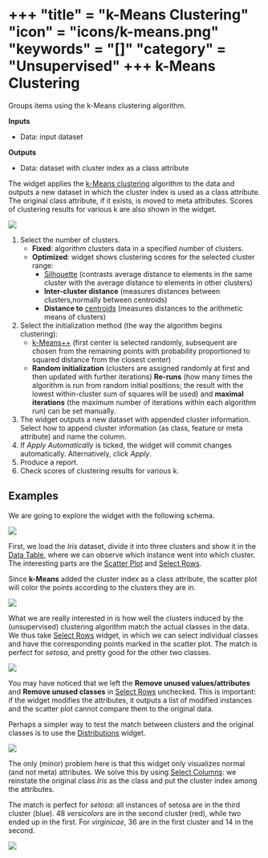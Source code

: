+++
"title" = "k-Means Clustering"
"icon" = "icons/k-means.png"
"keywords" = "[]"
"category" = "Unsupervised"
+++
k-Means Clustering
==================

Groups items using the k-Means clustering algorithm.

**Inputs**

- Data: input dataset

**Outputs**

- Data: dataset with cluster index as a class attribute

The widget applies the [k-Means clustering](https://en.wikipedia.org/wiki/K-means_clustering) algorithm to the data and outputs a new dataset in which the cluster index is used as a class attribute. The original class attribute, if it exists, is moved to meta attributes. Scores of clustering results for various k are also shown in the widget.

![](/images/kMeans-stamped.png)

1. Select the number of clusters.
   - **Fixed**: algorithm clusters data in a specified number of clusters.
   - **Optimized**: widget shows clustering scores for the selected cluster range:
     - [Silhouette](https://en.wikipedia.org/wiki/Silhouette_\(clustering\)) (contrasts average distance to elements in the same cluster with the average distance to elements in other clusters)
     - **Inter-cluster distance** (measures distances between clusters,normally between centroids)
     - **Distance to** [centroids](https://en.wikipedia.org/wiki/Centroid) (measures distances to the arithmetic means of clusters)
2. Select the initialization method (the way the algorithm begins clustering):
   - [k-Means++](https://en.wikipedia.org/wiki/K-means%2B%2B) (first center is selected randomly, subsequent are chosen from the remaining points with probability proportioned to squared distance from the closest center)
   - **Random initialization** (clusters are assigned randomly at first and then updated with further iterations)
  **Re-runs** (how many times the algorithm is run from random initial positions; the result with the lowest within-cluster sum of squares will be used) and **maximal iterations** (the maximum number of iterations within each algorithm run) can be set manually.
3. The widget outputs a new dataset with appended cluster information. Select how to append cluster information (as class, feature or meta attribute) and name the column.
4. If *Apply Automatically* is ticked, the widget will commit changes automatically. Alternatively, click *Apply*.
5. Produce a report.
6. Check scores of clustering results for various k.

Examples
--------

We are going to explore the widget with the following schema.

![](/images/K-MeansClustering-Schema.png)

First, we load the *Iris* dataset, divide it into three clusters and show it in the [Data Table](../data/datatable.md), where we can observe which instance went into which cluster. The interesting parts are the [Scatter Plot](../visualize/scatterplot.md) and [Select Rows](../data/selectrows.md).

Since **k-Means** added the cluster index as a class attribute, the scatter plot will color the points according to the clusters they are in.

![](/images/kMeans-Scatterplot.png)

What we are really interested in is how well the clusters induced by the (unsupervised) clustering algorithm match the actual classes in the data. We thus take [Select Rows](../data/selectrows.md) widget, in which we can select individual classes and have the corresponding points marked in the scatter plot. The match is perfect for *setosa*, and pretty good for the other two classes.

![](/images/K-MeansClustering-Example.png)

You may have noticed that we left the **Remove unused values/attributes** and **Remove unused classes** in [Select Rows](../data/selectrows.md) unchecked. This is important: if the widget modifies the attributes, it outputs a list of modified instances and the scatter plot cannot compare them to the original data.

Perhaps a simpler way to test the match between clusters and the original classes is to use the [Distributions](../visualize/distributions.md) widget.

![](/images/K-MeansClustering-Schema2.png)

The only (minor) problem here is that this widget only visualizes normal (and not meta) attributes. We solve this by using [Select Columns](../data/selectcolumns.md): we reinstate the original class *Iris* as the class and put the cluster index among the attributes.

The match is perfect for *setosa*: all instances of setosa are in the third cluster (blue). 48 *versicolors* are in the second cluster (red), while two ended up in the first. For *virginicae*, 36 are in the first cluster and 14 in the second.

![](/images/K-MeansClustering-Example2.png)
